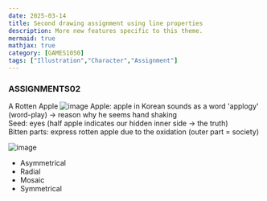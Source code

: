 ```yaml
---
date: 2025-03-14
title: Second drawing assignment using line properties
description: More new features specific to this theme.
mermaid: true
mathjax: true
category: [GAMES1050]
tags: ["Illustration","Character","Assignment"]
---
```

### ASSIGNMENTS02

A Rotten Apple
![image](https://github.com/user-attachments/assets/442f06bb-a871-4e79-95a0-7b955290842c)
Apple: apple in Korean sounds as a word 'applogy' (word-play) -> reason why he seems hand shaking   
Seed: eyes (half apple indicates our hidden inner side -> the truth)   
Bitten parts: express rotten apple due to the oxidation (outer part = society)   

![image](https://github.com/user-attachments/assets/7585fe09-a070-4973-9197-67937e4b6294)
* Asymmetrical
* Radial
* Mosaic
* Symmetrical
